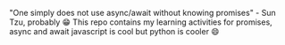 "One simply does not use async/await without knowing promises" - Sun Tzu, probably :grin:
This repo contains my learning activities for promises, async and await
javascript is cool but python is cooler :smile: